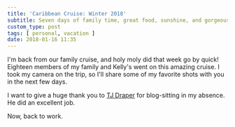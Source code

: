 ```yaml
---
title: 'Caribbean Cruise: Winter 2018'
subtitle: Seven days of family time, great food, sunshine, and gorgeous ocean water
custom_type: post
tags: [ personal, vacation ]
date: 2018-01-16 11:35
---
```


I'm back from our family cruise, and holy moly did that week go by quick! Eighteen members of my family and Kelly's went on this amazing cruise. I took my camera on the trip, so I'll share some of my favorite shots with you in the next few days.

I want to give a huge thank you to [TJ Draper](/authors/tjdraper/) for blog-sitting in my absence. He did an excellent job.

Now, back to work.
